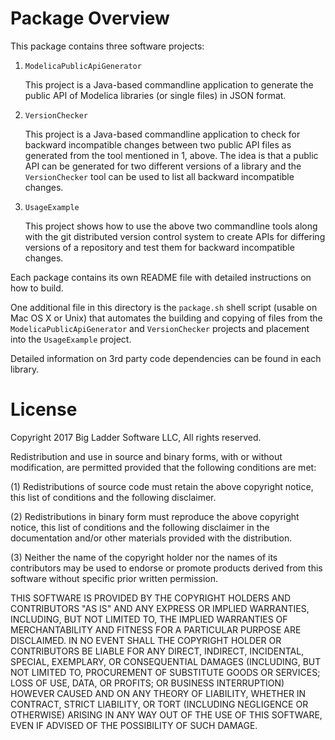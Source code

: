 # Package Overview

This package contains three software projects:

1. `ModelicaPublicApiGenerator`

    This project is a Java-based commandline application to generate the public
    API of Modelica libraries (or single files) in JSON format.

2. `VersionChecker`

    This project is a Java-based commandline application to check for backward
    incompatible changes between two public API files as generated from the
    tool mentioned in 1, above. The idea is that a public API can be generated
    for two different versions of a library and the `VersionChecker` tool can
    be used to list all backward incompatible changes.

3. `UsageExample`

    This project shows how to use the above two commandline tools along with
    the git distributed version control system to create APIs for differing
    versions of a repository and test them for backward incompatible changes.

Each package contains its own README file with detailed instructions on how
to build.

One additional file in this directory is the `package.sh` shell script
(usable on Mac OS X or Unix) that automates the building and copying of
files from the `ModelicaPublicApiGenerator` and `VersionChecker` projects
and placement into the `UsageExample` project.

Detailed information on 3rd party code dependencies can be found in each
library.

# License

Copyright 2017 Big Ladder Software LLC, All rights reserved.

Redistribution and use in source and binary forms, with or without
modification, are permitted provided that the following conditions are met:

(1) Redistributions of source code must retain the above copyright notice,
this list of conditions and the following disclaimer.

(2) Redistributions in binary form must reproduce the above copyright notice,
this list of conditions and the following disclaimer in the documentation
and/or other materials provided with the distribution.

(3) Neither the name of the copyright holder nor the names of its
contributors may be used to endorse or promote products derived from this
software without specific prior written permission. 

THIS SOFTWARE IS PROVIDED BY THE COPYRIGHT HOLDERS AND CONTRIBUTORS "AS IS"
AND ANY EXPRESS OR IMPLIED WARRANTIES, INCLUDING, BUT NOT LIMITED TO, THE
IMPLIED WARRANTIES OF MERCHANTABILITY AND FITNESS FOR A PARTICULAR PURPOSE
ARE DISCLAIMED. IN NO EVENT SHALL THE COPYRIGHT HOLDER OR CONTRIBUTORS BE
LIABLE FOR ANY DIRECT, INDIRECT, INCIDENTAL, SPECIAL, EXEMPLARY, OR
CONSEQUENTIAL DAMAGES (INCLUDING, BUT NOT LIMITED TO, PROCUREMENT OF
SUBSTITUTE GOODS OR SERVICES; LOSS OF USE, DATA, OR PROFITS; OR BUSINESS
INTERRUPTION) HOWEVER CAUSED AND ON ANY THEORY OF LIABILITY, WHETHER IN
CONTRACT, STRICT LIABILITY, OR TORT (INCLUDING NEGLIGENCE OR OTHERWISE)
ARISING IN ANY WAY OUT OF THE USE OF THIS SOFTWARE, EVEN IF ADVISED OF THE
POSSIBILITY OF SUCH DAMAGE.

